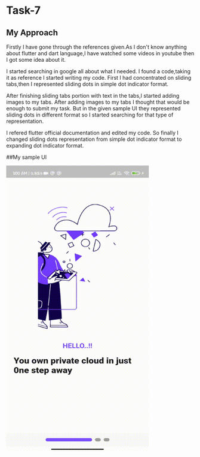 # Task-7
## My Approach
Firstly I have gone through the references given.As I don't know anything about flutter and dart language,I have watched some videos in youtube then I got some idea about it.

I started searching in google all about what I needed. I found a code,taking it as reference I started writing my code. First I had concentrated on sliding tabs,then I represented sliding dots in simple dot indicator format.

After finishing sliding tabs portion with text in the tabs,I started adding images to my tabs. After adding images to my tabs I thought that would be enough to submit my task. But in the given sample UI they represented sliding dots in different format so I started searching for that type of representation.

I refered flutter official documentation and edited my code. So finally I changed sliding dots representation from simple dot indicator format to expanding dot indicator format.

##My sample UI

![My sample UI](https://github.com/vaishnavi63/amfoss-tasks/blob/main/task-7/My%20sample%20UI.gif)

